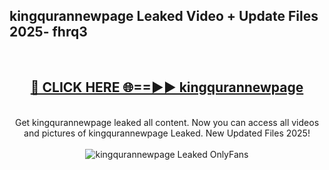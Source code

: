 <h2>kingqurannewpage Leaked Video + Update Files 2025- fhrq3</h2>
<br>
<div align="center">
<h2><a href="https://libra.edu.pl?kingqurannewpage" rel="nofollow">🔴 CLICK HERE 🌐==►► kingqurannewpage</a></h2>
<br>
Get kingqurannewpage leaked all content. Now you can access all videos and pictures of kingqurannewpage Leaked. New Updated Files 2025!
<br>
<br>
<a href="https://libra.edu.pl?kingqurannewpage" rel="nofollow" data-target="animated-image.originalLink"><img src="https://i.ibb.co.com/WyWwxjT/player-gif2.gif" alt="kingqurannewpage Leaked OnlyFans" style="max-width: 100%; display: inline-block;" data-target="animated-image.originalImage"></a>
</div>
<br>